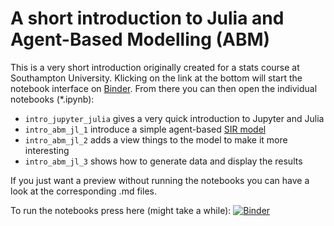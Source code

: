 # A short introduction to Julia and Agent-Based Modelling (ABM)

This is a very short introduction originally created for a stats course at Southampton University. Klicking on the link at the bottom will start the notebook interface on [Binder](https://mybinder.org/). From there you can then open the individual notebooks (*.ipynb): 
* `intro_jupyter_julia` gives a very quick introduction to Jupyter and Julia
* `intro_abm_jl_1` introduce a simple agent-based [SIR model](http://mathworld.wolfram.com/SIRModel.html)
* `intro_abm_jl_2` adds a view things to the model to make it more interesting
* `intro_abm_jl_3` shows how to generate data and display the results
 
If you just want a preview without running the notebooks you can have a look at the corresponding .md files.

To run the notebooks press here (might take a while):
[![Binder](https://mybinder.org/badge_logo.svg)](https://mybinder.org/v2/gh/mhinsch/julia_abm_intro/master)

